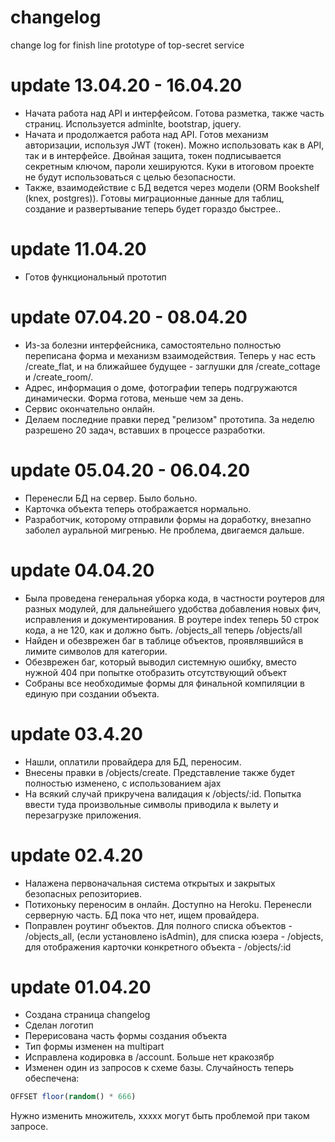 # changelog
change log for finish line prototype of top-secret service

# update 13.04.20 - 16.04.20
- Начата работа над API и интерфейсом. Готова разметка, также часть страниц. Используется adminlte, bootstrap, jquery. 
- Начата и продолжается работа над API. Готов механизм авторизации, используя JWT (токен). Можно использовать как в API, так и в интерфейсе. Двойная защита, токен подписывается секретным ключом, пароли хешируются. Куки в итоговом проекте не будут использоваться с целью безопасности. 
- Также, взаимодействие с БД ведется через модели (ORM Bookshelf (knex, postgres)). Готовы миграционные данные для таблиц, создание и развертывание теперь будет гораздо быстрее..
# update 11.04.20
- Готов функциональный прототип
# update 07.04.20 - 08.04.20
- Из-за болезни интерфейсника, самостоятельно полностью переписана форма и механизм взаимодействия. Теперь у нас есть /create_flat, и на ближайшее будущее - заглушки для /create_cottage и /create_room/.
- Адрес, информация о доме, фотографии теперь подгружаются динамически. Форма готова, меньше чем за день. 
- Сервис окончательно онлайн. 
- Делаем последние правки перед "релизом" прототипа. За неделю разрешено 20 задач, вставших в процессе разработки.  
# update 05.04.20 - 06.04.20
- Перенесли БД на сервер. Было больно.
- Карточка объекта теперь отображается нормально.
- Разработчик, которому отправили формы на доработку, внезапно заболел ауральной мигренью. Не проблема, двигаемся дальше.

# update 04.04.20
- Была проведена генеральная уборка кода, в частности роутеров для разных модулей, для дальнейшего удобства добавления новых фич, исправления и документирования. В роутере index теперь 50 строк кода, а не 120, как и должно быть. /objects_all теперь /objects/all
- Найден и обезврежен баг в таблице объектов, проявлявшийся в лимите символов для категории. 
- Обезврежен баг, который выводил системную ошибку, вместо нужной 404 при попытке отобразить отсутствующий объект 
- Собраны все необходимые формы для финальной компиляции в единую при создании объекта. 

# update 03.4.20
- Нашли, оплатили провайдера для БД, переносим.
- Внесены правки в /objects/create. Представление также будет полностью изменено, с использованием ajax
- На всякий случай прикручена валидация к /objects/:id. Попытка ввести туда произвольные символы приводила к вылету и перезагрузке приложения. 

# update 02.4.20
- Налажена первоначальная система открытых и закрытых безопасных репозиториев.
- Потихоньку переносим в онлайн. Доступно на Heroku. Перенесли серверную часть. БД пока что нет, ищем провайдера.
- Поправлен роутинг объектов. Для полного списка объектов - /objects_all, (если установлено isAdmin), для списка юзера - /objects, для отображения карточки конкретного объекта - /objects/:id

# update 01.04.20 
- Создана страница сhangelog
- Сделан логотип
- Перерисована часть формы создания объекта
- Тип формы изменен на multipart
- Исправлена кодировка в /account. Больше нет кракозябр
- Изменен один из запросов к схеме базы. Случайность теперь обеспечена: 
```sql
OFFSET floor(random() * 666) 
``` 
Нужно изменить множитель, ххххх могут быть проблемой при таком запросе.

